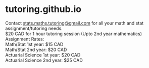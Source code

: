 # tutoring.github.io  
Contact stats.maths.tutoring@gmail.com for all your math and stat assignment/tutoring needs.</endl>  
$20 CAD for 1 hour tutoring session (Upto 2nd year mathematics)  
Assignment Rates:  
Math/Stat 1st year: $15 CAD   
Math/Stat 2nd year: $20 CAD   
Actuarial Science 1st year: $20 CAD   
Actuarial Science 2nd year: $25 CAD      
